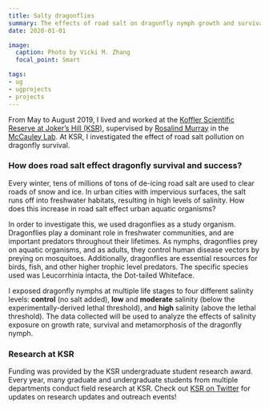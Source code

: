 ```yaml
---
title: Salty dragonflies
summary: The effects of road salt on dragonfly nymph growth and survivals
date: 2020-01-01

image:
  caption: Photo by Vicki M. Zhang
  focal_point: Smart

tags:
- ug
- ugprojects
- projects
---
```



From May to August 2019, I lived and worked at the [Koffler Scientific Reserve at Joker’s Hill (KSR)](https://ksr.utoronto.ca/), supervised by [Rosalind Murray](https://www.rosalindlmurray.com/) in the [McCauley Lab](http://www.shannonjmccauley.com/current-research/). At KSR, I investigated the effect of road salt pollution on dragonfly survival.


### **How does road salt effect dragonfly survival and success?**

Every winter, tens of millions of tons of de-icing road salt are used to clear roads of snow and ice. In urban cities with impervious surfaces, the salt runs off into freshwater habitats, resulting in high levels of salinity. How does this increase in road salt effect urban aquatic organisms?

In order to investigate this, we used dragonflies as a study organism. Dragonflies play a dominant role in freshwater communities, and are important predators throughout their lifetimes. As nymphs, dragonflies prey on aquatic organisms, and as adults, they control human disease vectors by preying on mosquitoes. Additionally, dragonflies are essential resources for birds, fish, and other higher trophic level predators. The specific species used was Leucorrhinia intacta, the Dot-tailed Whiteface.

I exposed dragonfly nymphs at multiple life stages to four different salinity levels: **control** (no salt added), **low** and **moderate** salinity (below the experimentally-derived lethal threshold), and **high** salinity (above the lethal threshold). The data collected will be used to analyze the effects of salinity exposure on growth rate, survival and metamorphosis of the dragonfly nymph.


### **Research at KSR**
Funding was provided by the KSR undergraduate student research award. Every year, many graduate and undergraduate students from multiple departments conduct field research at KSR. Check out [KSR on Twitter](https://twitter.com/ksr_jokershill) for updates on research updates and outreach events!
